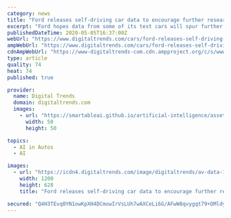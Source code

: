 ```yaml
---
category: news
title: "Ford releases self-driving car data to encourage further research"
excerpt: "Ford hopes data from some of its test cars will spur further development of autonomous driving tech. Ford is releasing a data package collected over one year."
publishedDateTime: 2020-05-05T16:37:00Z
webUrl: "https://www.digitaltrends.com/cars/ford-releases-self-driving-car-data-to-researchers/"
ampWebUrl: "https://www.digitaltrends.com/cars/ford-releases-self-driving-car-data-to-researchers/?amp"
cdnAmpWebUrl: "https://www-digitaltrends-com.cdn.ampproject.org/c/s/www.digitaltrends.com/cars/ford-releases-self-driving-car-data-to-researchers/?amp"
type: article
quality: 74
heat: 74
published: true

provider:
  name: Digital Trends
  domain: digitaltrends.com
  images:
    - url: "https://smartableai.github.io/artificial-intelligence/assets/images/organizations/digitaltrends.com-50x50.jpg"
      width: 50
      height: 50

topics:
  - AI in Autos
  - AI

images:
  - url: "https://icdn4.digitaltrends.com/image/digitaltrends/av-data-1200x630-c-ar1.91.jpg"
    width: 1200
    height: 628
    title: "Ford releases self-driving car data to encourage further research"

secured: "Q4H3TEvq0YN1owKpXH4DCmowIrVsLUh7wAXCeLi6G/AFwW8qvygqt79+DMldyvuBSsdbugS/54y82ZMHS2REjivmXnBzH0K5fpOMKn3PGzl5gohUy24hPtdYWIxdX1YQuV2cm6UAbqFM377Py7fnvFH7mmoLQKk0NErTzTjrgLs8/1HcDAlDlgj8VNZ/wMzbaHZKATkYt+0UV/6iCBlWIBy9XpsnVHpMIJHyFd5mRmh/MUdKuiOoymZkETPa7QmdCWkzGW9hTcwujHqXW5fz52wCHouaGfTwuWISp3QJvobiTxByQC+xGEJznMwqRIpC;/KxjkMyFA5Ke8+7IPg8yQQ=="
---
```


